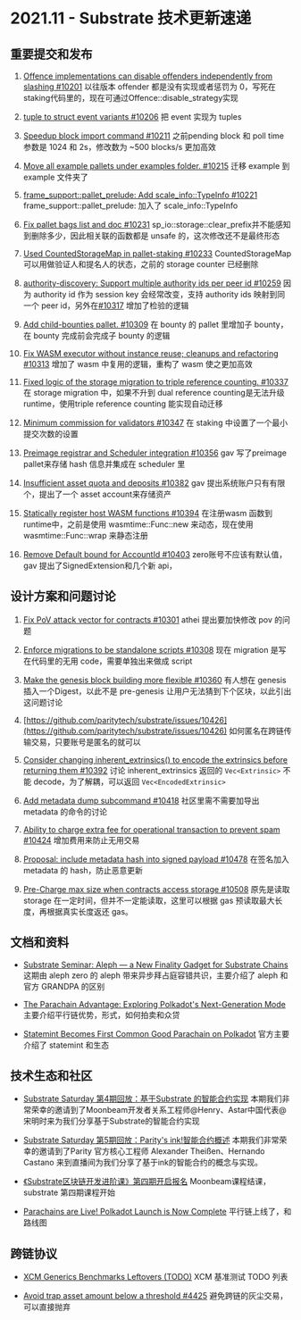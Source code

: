 # 2021.11 - Substrate 技术更新速递

## 重要提交和发布

1. [Offence implementations can disable offenders independently from slashing #10201](https://github.com/paritytech/substrate/pull/10201) 以往版本 offender 都是没有实现或者惩罚为 0，写死在staking代码里的，现在可通过Offence::disable_strategy实现

2. [tuple to struct event variants #10206](https://github.com/paritytech/substrate/pull/10206) 把 event 实现为 tuples

3. [Speedup block import command #10211](https://github.com/paritytech/substrate/pull/10211) 之前pending block 和 poll time 参数是 1024 和 2s，修改数为 ~500 blocks/s 更加高效

4. [Move all example pallets under examples folder. #10215](https://github.com/paritytech/substrate/pull/10215) 迁移 example 到 example 文件夹了 

5. [frame_support::pallet_prelude: Add scale_info::TypeInfo #10221](https://github.com/paritytech/substrate/pull/10221) frame_support::pallet_prelude: 加入了 scale_info::TypeInfo  

6. [Fix pallet bags list and doc #10231](https://github.com/paritytech/substrate/pull/10231) sp_io::storage::clear_prefix并不能感知到删除多少，因此相关联的函数都是 unsafe 的，这次修改还不是最终形态

7. [Used CountedStorageMap in pallet-staking #10233](https://github.com/paritytech/substrate/pull/10233) CountedStorageMap可以用做验证人和提名人的状态，之前的 storage counter 已经删除

8. [authority-discovery: Support multiple authority ids per peer id #10259](https://github.com/paritytech/substrate/pull/10259) 因为 authority id 作为 session key 会经常改变，支持 authority ids 映射到同一个 peer id，另外在[#10317](https://github.com/paritytech/substrate/pull/10317) 增加了检验的逻辑

9. [Add child-bounties pallet. #10309](https://github.com/paritytech/substrate/pull/10309) 在 bounty 的 pallet 里增加子 bounty，在 bounty 完成前会完成子 bounty 的逻辑

10. [Fix WASM executor without instance reuse; cleanups and refactoring #10313](https://github.com/paritytech/substrate/pull/10313)  增加了 wasm 中复用的逻辑，重构了 wasm 使之更加高效

11. [Fixed logic of the storage migration to triple reference counting. #10337](https://github.com/paritytech/substrate/pull/10337) 在 storage migration 中，如果不升到 dual reference counting是无法升级 runtime，使用triple reference counting 能实现自动迁移

12. [Minimum commission for validators #10347](https://github.com/paritytech/substrate/pull/10347) 在 staking 中设置了一个最小提交次数的设置 

13. [Preimage registrar and Scheduler integration #10356](https://github.com/paritytech/substrate/pull/10356) gav 写了preimage pallet来存储 hash 信息并集成在 scheduler 里

14. [Insufficient asset quota and deposits #10382](https://github.com/paritytech/substrate/pull/10382) gav 提出系统账户只有有限个，提出了一个 asset account来存储资产

15. [Statically register host WASM functions #10394](https://github.com/paritytech/substrate/pull/10394) 在注册wasm 函数到 runtime中，之前是使用 wasmtime::Func::new 来动态，现在使用 wasmtime::Func::wrap 来静态注册

16. [Remove Default bound for AccountId #10403](https://github.com/paritytech/substrate/pull/10403) zero账号不应该有默认值，gav 提出了SignedExtension和几个新 api，  





## 设计方案和问题讨论

1. [Fix PoV attack vector for contracts #10301](https://github.com/paritytech/substrate/issues/10301) athei 提出要加快修改 pov 的问题

2. [Enforce migrations to be standalone scripts #10308](https://github.com/paritytech/substrate/issues/10308) 现在 migration 是写在代码里的无用 code，需要单独出来做成 script

3. [Make the genesis block building more flexible #10360](https://github.com/paritytech/substrate/issues/10360) 有人想在 genesis 插入一个Digest，以此不是 pre-genesis 让用户无法猜到下个区块，以此引出这问题讨论

4. [https://github.com/paritytech/substrate/issues/10426](https://github.com/paritytech/substrate/issues/10426) 如何匿名在跨链传输交易，只要账号是匿名的就可以

5. [Consider changing inherent_extrinsics() to encode the extrinsics before returning them #10392](https://github.com/paritytech/substrate/issues/10392) 讨论 inherent_extrinsics 返回的 `Vec<Extrinsic>` 不能 decode，为了解耦，可以返回 `Vec<EncodedExtrinsic>`

6. [Add metadata dump subcommand #10418](https://github.com/paritytech/substrate/issues/10418) 社区里需不需要加导出 metadata 的命令的讨论

7. [Ability to charge extra fee for operational transaction to prevent spam #10424](https://github.com/paritytech/substrate/issues/10424) 增加费用来防止无用交易

8. [Proposal: include metadata hash into signed payload #10478](https://github.com/paritytech/substrate/issues/10478) 在签名加入 metadata 的 hash，防止恶意更新

9. [Pre-Charge max size when contracts access storage #10508](https://github.com/paritytech/substrate/issues/10508) 原先是读取 storage 在一定时间，但并不一定能读取，这里可以根据 gas 预读取最大长度，再根据真实长度返还 gas。



## 文档和资料

* [Substrate Seminar: Aleph — a New Finality Gadget for Substrate Chains](https://www.youtube.com/watch?v=jIy0gzTLBus)  这期由 aleph zero 的 aleph 带来异步拜占庭容错共识，主要介绍了 aleph 和官方 GRANDPA 的区别

* [The Parachain Advantage: Exploring Polkadot's Next-Generation Mode](https://polkadot.network/blog/the-parachain-advantage-exploring-polkadots-next-generation-model/)  主要介绍平行链优势，形式，如何拍卖和众贷


* [Statemint Becomes First Common Good Parachain on Polkadot](https://polkadot.network/blog/statemint-becomes-first-common-good-parachain-on-polkadot/) 官方主要介绍了 statemint 和生态


## 技术生态和社区

* [Substrate Saturday 第4期回放：基于Substrate 的智能合约实现](https://mp.weixin.qq.com/s/b67vKj09aaTvdFqS456-lg) 本期我们非常荣幸的邀请到了Moonbeam开发者关系工程师@Henry、Astar中国代表@宋明时来为我们分享基于Substrate的智能合约实现

* [Substrate Saturday 第5期回放：Parity's ink!智能合约概述](https://mp.weixin.qq.com/s/Fxf8bda2siWOdSR89Bu0tg) 本期我们非常荣幸的邀请到了Parity 官方核心工程师 Alexander Theißen、Hernando Castano 来到直播间为我们分享了基于ink的智能合约的概念与实现。

* [《Substrate区块链开发进阶课》第四期开启报名](https://mp.weixin.qq.com/s/OAOLuSQwgppm2VtBZv9veA) Moonbeam课程结课，substrate 第四期课程开始

* [Parachains are Live! Polkadot Launch is Now Complete](https://polkadot.network/blog/parachains-are-live-polkadot-launch-is-now-complete/) 平行链上线了，和路线图


## 跨链协议

* [XCM Generics Benchmarks Leftovers (TODO)](https://github.com/paritytech/polkadot/issues/4426) XCM 基准测试 TODO 列表

* [Avoid trap asset amount below a threshold #4425](https://github.com/paritytech/polkadot/issues/4425) 避免跨链的灰尘交易，可以直接抛弃









 
